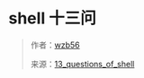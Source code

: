 # shell 十三问

> 作者：[wzb56](https://github.com/wzb56)
> 
> 来源：[13_questions_of_shell](https://github.com/wzb56/13_questions_of_shell)